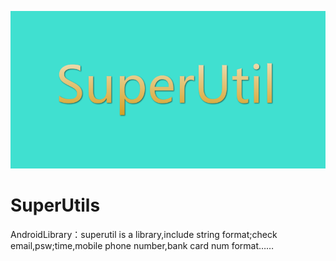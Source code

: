 [![SU](https://raw.githubusercontent.com/Ericsongyl/SuperUtils/master/banner.png)](https://github.com/Ericsongyl/SuperUtils)

# SuperUtils
AndroidLibrary：superutil is a library,include string format;check email,psw;time,mobile phone number,bank card num format……
